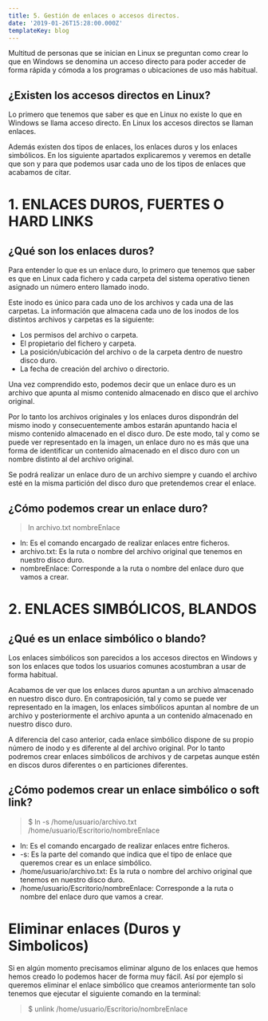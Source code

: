 ```yaml
---
title: 5. Gestión de enlaces o accesos directos.  
date: '2019-01-26T15:28:00.000Z'
templateKey: blog
---
```


Multitud de personas que se inician en Linux se preguntan como crear lo que en Windows se denomina un acceso directo para poder acceder de forma rápida y cómoda a los programas o ubicaciones de uso más habitual.

## ¿Existen los accesos directos en Linux?

Lo primero que tenemos que saber es que en Linux no existe lo que en Windows se llama acceso directo. En Linux los accesos directos se llaman enlaces.

Además existen dos tipos de enlaces, los enlaces duros y los enlaces simbólicos. En los siguiente apartados explicaremos y veremos en detalle que son y para que podemos usar cada uno de los tipos de enlaces que acabamos de citar.

# 1. ENLACES DUROS, FUERTES O HARD LINKS
## ¿Qué son los enlaces duros?

Para entender lo que es un enlace duro, lo primero que tenemos que saber es que en Linux cada fichero y cada carpeta del sistema operativo tienen asignado un número entero llamado inodo.

Este inodo es único para cada uno de los archivos y cada una de las carpetas. La información que almacena cada uno de los inodos de los distintos archivos y carpetas es la siguiente:

- Los permisos del archivo o carpeta.
- El propietario del fichero y carpeta.
- La posición/ubicación del archivo o de la carpeta dentro de nuestro disco duro.
- La fecha de creación del archivo o directorio.

Una vez comprendido esto, podemos decir que un enlace duro es un archivo que apunta al mismo contenido almacenado en disco que el archivo original.

Por lo tanto los archivos originales y los enlaces duros dispondrán del mismo inodo y consecuentemente ambos estarán apuntando hacia el mismo contenido almacenado en el disco duro. De este modo, tal y como se puede ver representado en la imagen, un enlace duro no es más que una forma de identificar un contenido almacenado en el disco duro con un nombre distinto al del archivo original.

Se podrá realizar un enlace duro de un archivo siempre y cuando el archivo esté en la misma partición del disco duro que pretendemos crear el enlace.

## ¿Cómo podemos crear un enlace duro?

> ln archivo.txt nombreEnlace

- ln: Es el comando encargado de realizar enlaces entre ficheros.
- archivo.txt: Es la ruta o nombre del archivo original que tenemos en nuestro disco duro.
- nombreEnlace: Corresponde a la ruta o nombre del enlace duro que vamos a crear.

# 2. ENLACES SIMBÓLICOS, BLANDOS
## ¿Qué es un enlace simbólico o blando?

Los enlaces simbólicos son parecidos a los accesos directos en Windows y son los enlaces que todos los usuarios comunes acostumbran a usar de forma habitual.

Acabamos de ver que los enlaces duros apuntan a un archivo almacenado en nuestro disco duro. En contraposición, tal y como se puede ver representado en la imagen, los enlaces simbólicos apuntan al nombre de un archivo y posteriormente el archivo apunta a un contenido almacenado en nuestro disco duro.

A diferencia del caso anterior, cada enlace simbólico dispone de su propio número de inodo y es diferente al del archivo original. Por lo tanto podremos crear enlaces simbólicos de archivos y de carpetas aunque estén en discos duros diferentes o en particiones diferentes.

## ¿Cómo podemos crear un enlace simbólico o soft link?

> $ ln -s /home/usuario/archivo.txt /home/usuario/Escritorio/nombreEnlace

- ln: Es el comando encargado de realizar enlaces entre ficheros.
- -s: Es la parte del comando que indica que el tipo de enlace que queremos crear es un enlace simbólico.
- /home/usuario/archivo.txt: Es la ruta o nombre del archivo original que tenemos en nuestro disco duro.
- /home/usuario/Escritorio/nombreEnlace: Corresponde a la ruta o nombre del enlace duro que vamos a crear.

# Eliminar enlaces (Duros y Simbolicos)

Si en algún momento precisamos eliminar alguno de los enlaces que hemos hemos creado lo podemos hacer de forma muy fácil. Así por ejemplo si queremos eliminar el enlace simbólico que creamos anteriormente tan solo tenemos que ejecutar el siguiente comando en la terminal:

> $ unlink /home/usuario/Escritorio/nombreEnlace